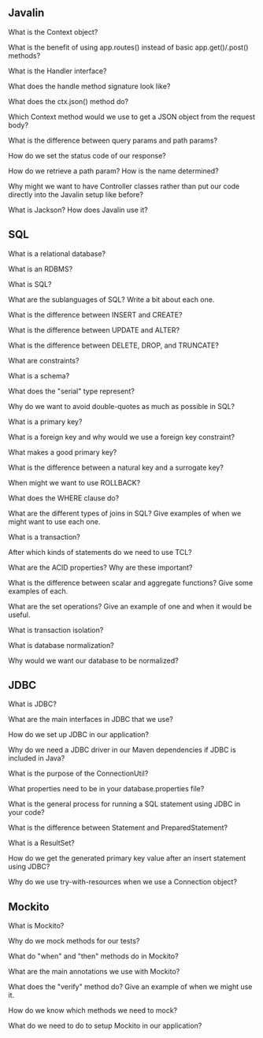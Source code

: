 ## Javalin

What is the Context object?

What is the benefit of using app.routes() instead of basic app.get()/.post() methods?

What is the Handler interface?

What does the handle method signature look like?

What does the ctx.json() method do?

Which Context method would we use to get a JSON object from the request body?

What is the difference between query params and path params?

How do we set the status code of our response?

How do we retrieve a path param? How is the name determined?

Why might we want to have Controller classes rather than put our code directly into the Javalin setup like before?

What is Jackson? How does Javalin use it?

## SQL

What is a relational database?

What is an RDBMS?

What is SQL?

What are the sublanguages of SQL? Write a bit about each one.

What is the difference between INSERT and CREATE?

What is the difference between UPDATE and ALTER?

What is the difference between DELETE, DROP, and TRUNCATE?

What are constraints?

What is a schema?

What does the "serial" type represent?

Why do we want to avoid double-quotes as much as possible in SQL?

What is a primary key?

What is a foreign key and why would we use a foreign key constraint?

What makes a good primary key?

What is the difference between a natural key and a surrogate key?

When might we want to use ROLLBACK?

What does the WHERE clause do?

What are the different types of joins in SQL? Give examples of when we might want to use each one.

What is a transaction?

After which kinds of statements do we need to use TCL?

What are the ACID properties? Why are these important?

What is the difference between scalar and aggregate functions? Give some examples of each.

What are the set operations? Give an example of one and when it would be useful.

What is transaction isolation?

What is database normalization?

Why would we want our database to be normalized?

## JDBC

What is JDBC?

What are the main interfaces in JDBC that we use?

How do we set up JDBC in our application?

Why do we need a JDBC driver in our Maven dependencies if JDBC is included in Java?

What is the purpose of the ConnectionUtil?

What properties need to be in your database.properties file?

What is the general process for running a SQL statement using JDBC in your code?

What is the difference between Statement and PreparedStatement?

What is a ResultSet?

How do we get the generated primary key value after an insert statement using JDBC?

Why do we use try-with-resources when we use a Connection object?

## Mockito

What is Mockito?

Why do we mock methods for our tests?

What do "when" and "then" methods do in Mockito?

What are the main annotations we use with Mockito?

What does the "verify" method do? Give an example of when we might use it.

How do we know which methods we need to mock?

What do we need to do to setup Mockito in our application?